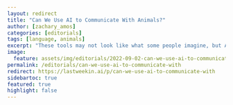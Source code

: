 ```yaml
---
layout: redirect
title: "Can We Use AI to Communicate With Animals?"
author: [zachary_amos]
categories: [editorials]
tags: [language, animals]
excerpt: "These tools may not look like what some people imagine, but AI-powered human-animal communication could be possible. Research is already underway."
image:
  feature: assets/img/editorials/2022-09-02-can-we-use-ai-to-communicate-with/main.webp
permalink: /editorials/can-we-use-ai-to-communicate-with
redirect: https://lastweekin.ai/p/can-we-use-ai-to-communicate-with
sidebartoc: true
featured: true
highlight: false
---
```

